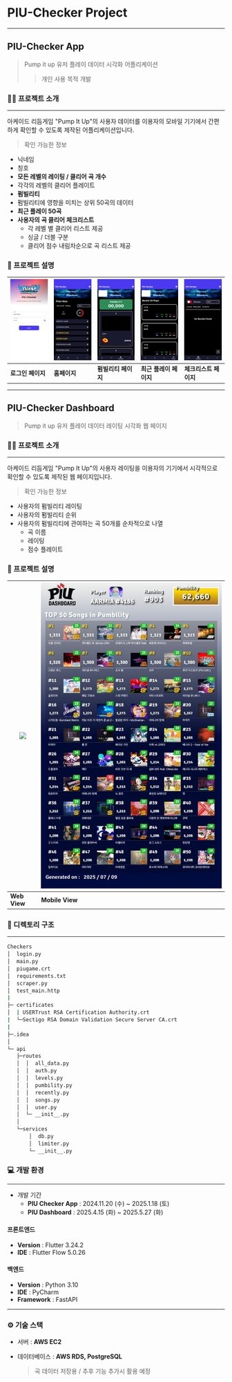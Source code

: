 # PIU-Checker Project
- - - 
## PIU-Checker App
> Pump it up 유저 플레이 데이터 시각화 어플리케이션
>> 개인 사용 목적 개발


### 👨‍🏫 프로젝트 소개
- - -
아케이드 리듬게임 "Pump It Up"의 사용자 데이터를 이용자의 모바일 기기에서 간편하게 확인할 수 있도록 제작된 어플리케이션입니다.
> 확인 가능한 정보
- 닉네임
- 칭호
- **모든 레벨의 레이팅 / 클리어 곡 개수**
- 각각의 레벨의 클리어 플레이트
- **펌빌리티**
- 펌빌리티에 영향을 미치는 상위 50곡의 데이터
- **최근 플레이 50곡**
- **사용자의 곡 클리어 체크리스트**
  - 각 레벨 별 클리어 리스트 제공
  - 싱글 / 더블 구분
  - 클리어 점수 내림차순으로 곡 리스트 제공

 
### 📌 프로젝트 설명

| ![](https://github.com/aarmia/PIU-Checker/blob/master/image/login_page.png) | ![](https://github.com/aarmia/PIU-Checker_Front/blob/main/image/home_page.png) | ![](https://github.com/aarmia/PIU-Checker_Front/blob/main/image/pumbility_page.png) | ![](https://github.com/aarmia/PIU-Checker_Front/blob/main/image/recent_page.png) | ![](https://github.com/aarmia/PIU-Checker_Front/blob/main/image/checklist_page.png) |
|------------------------------------------------------------------|-----------------------------------------------------------------|----------------------------------------------------------------------|-------------------------------------------------------------------|----------------------------------------------------------------------|
| **로그인 페이지**                                                    | **홈페이지**                                                        | **펌빌리티 페이지**                                                      | **최근 플레이 페이지**                                                | **체크리스트 페이지**                                                    |

- - - 
## PIU-Checker Dashboard
> Pump it up 유저 플레이 데이터 레이팅 시각화 웹 페이지


### 👨‍🏫 프로젝트 소개
- - -
아케이드 리듬게임 "Pump It Up"의 사용자 레이팅을 이용자의 기기에서 시각적으로 확인할 수 있도록 제작된 웹 페이지입니다.
> 확인 가능한 정보
- 사용자의 펌빌리티 레이팅
- 사용자의 펌빌리티 순위
- 사용자의 펌빌리티에 관여하는 곡 50개를 순차적으로 나열
  - 곡 이름
  - 레이팅
  - 점수 플레이트

### 📌 프로젝트 설명

| ![](https://github.com/aarmia/PIU-Checker_Front/blob/main/image/Dashboard_web.png) | ![](https://github.com/aarmia/PIU-Checker_Front/blob/main/image/Dashboard_mobileview.jpg) |
|------------------------------------------------------------------|-----------------------------------------------------------------|
| **Web View**                                                    | **Mobile View**                                                        |

### 📝 디렉토리 구조
- - -
```bash
Checkers
│  login.py
│  main.py
│  piugame.crt
│  requirements.txt
│  scraper.py 
│  test_main.http
|
├─ certificates 
│  | USERTrust RSA Certification Authority.crt
|  └─Sectigo RSA Domain Validation Secure Server CA.crt
|
├─.idea
│        
└─ api
   ├─routes
   │  │  all_data.py
   │  │  auth.py
   │  │  levels.py
   │  │  pumbility.py
   │  │  recently.py
   │  │  songs.py
   │  │  user.py
   │  └─ __init__.py
   │          
   └─services
       │  db.py
       │  limiter.py
       └─ __init__.py
```             

### 💻 개발 환경 
- - -
- 개발 기간
  - **PIU Checker App** : 2024.11.20 (수) ~ 2025.1.18 (토)
  - **PIU Dashboard** : 2025.4.15 (화) ~ 2025.5.27 (화)
 
#### 프론트엔드
- **Version** : Flutter 3.24.2
- **IDE** : Flutter Flow 5.0.26

#### 백엔드
- **Version** : Python 3.10
- **IDE** : PyCharm
- **Framework** : FastAPI

- - - 

### ⚙️ 기술 스택
- 서버 : **AWS EC2**

- 데이터베이스 : **AWS RDS, PostgreSQL**
  > 곡 데이터 저장용 / 추후 기능 추가시 활용 예정
